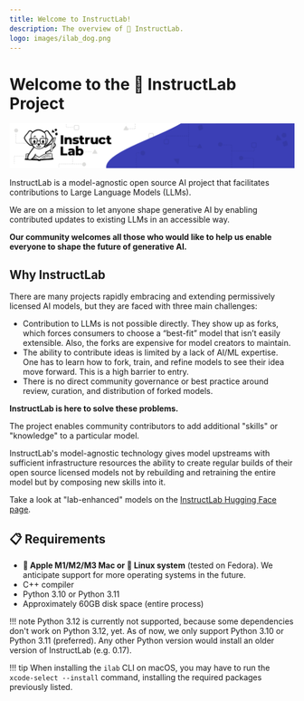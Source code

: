```yaml
---
title: Welcome to InstructLab!
description: The overview of 🐶 InstructLab.
logo: images/ilab_dog.png
---
```

# Welcome to the 🐶 InstructLab Project

![Banner](images/instructlab-banner.png)

InstructLab is a model-agnostic open source AI project that facilitates contributions to Large Language Models (LLMs).

We are on a mission to let anyone shape generative AI by enabling contributed updates to existing LLMs in an accessible way.

**Our community welcomes all those who would like to help us enable everyone to shape the future of generative AI.**

## Why InstructLab

There are many projects rapidly embracing and extending permissively licensed AI models, but they are faced with three main challenges:

* Contribution to LLMs is not possible directly. They show up as forks, which forces consumers to choose a “best-fit” model that isn’t easily extensible. Also, the forks are expensive for model creators to maintain.
* The ability to contribute ideas is limited by a lack of AI/ML expertise. One has to learn how to fork, train, and refine models to see their idea move forward. This is a high barrier to entry.
* There is no direct community governance or best practice around review, curation, and distribution of forked models.

**InstructLab is here to solve these problems.**

The project enables community contributors to add additional "skills" or "knowledge" to a particular model.

InstructLab's model-agnostic technology gives model upstreams with sufficient infrastructure resources the ability to create regular builds of their open source licensed models not by rebuilding and retraining the entire model but by composing new skills into it.

Take a look at "lab-enhanced" models on the [InstructLab Hugging Face page](https://huggingface.co/instructlab).

## 📋 Requirements

- **🍎 Apple M1/M2/M3 Mac or 🐧 Linux system** (tested on Fedora).
  We anticipate support for more operating systems in the future.
- C++ compiler
- Python 3.10 or Python 3.11
- Approximately 60GB disk space (entire process)

!!! note
    Python 3.12 is currently not supported, because some dependencies don't work on Python 3.12, yet. As of now, we only support Python 3.10 or Python 3.11 (preferred). Any other Python version would install an older version of InstructLab (e.g. 0.17).

!!! tip
    When installing the `ilab` CLI on macOS, you may have to run the `xcode-select --install` command, installing the required packages previously listed.

